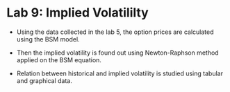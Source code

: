 # Lab 9: Implied Volatililty

* Using the data collected in the lab 5, the option prices are calculated using the BSM model.

* Then the implied volatility is found out using Newton-Raphson method applied on the BSM equation.

* Relation between historical and implied volatility is studied using tabular and graphical data.
	